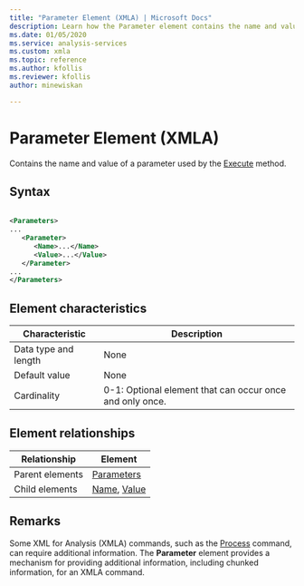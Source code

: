 ```yaml
---
title: "Parameter Element (XMLA) | Microsoft Docs"
description: Learn how the Parameter element contains the name and value of a parameter used by the Execute method. 
ms.date: 01/05/2020
ms.service: analysis-services
ms.custom: xmla
ms.topic: reference
ms.author: kfollis
ms.reviewer: kfollis
author: minewiskan

---
```

# Parameter Element (XMLA)

  Contains the name and value of a parameter used by the [Execute](../xml-elements-methods-execute.md) method.  
  
## Syntax  
  
```xml  
  
<Parameters>  
...  
   <Parameter>  
      <Name>...</Name>  
      <Value>...</Value>  
   </Parameter>  
...  
</Parameters>  
```  
  
## Element characteristics  
  
|Characteristic|Description|  
|--------------------|-----------------|  
|Data type and length|None|  
|Default value|None|  
|Cardinality|0-1: Optional element that can occur once and only once.|  
  
## Element relationships  
  
|Relationship|Element|  
|------------------|-------------|  
|Parent elements|[Parameters](../xml-elements-properties/parameters-element-xmla.md)|  
|Child elements|[Name](../xml-elements-properties/name-element-parameter-xmla.md), [Value](../xml-elements-properties/value-element-parameter-xmla.md)|  
  
## Remarks  
 Some XML for Analysis (XMLA) commands, such as the [Process](../xml-elements-commands/process-element-xmla.md) command, can require additional information. The **Parameter** element provides a mechanism for providing additional information, including chunked information, for an XMLA command.  
